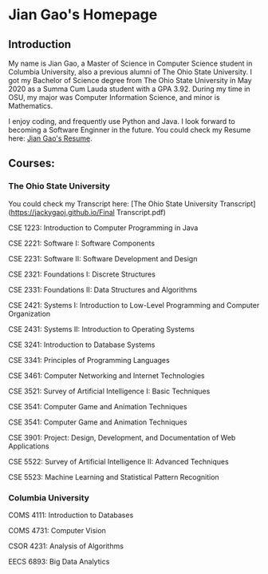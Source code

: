 # Jian Gao's Homepage

## Introduction
  My name is Jian Gao, a Master of Science in Computer Science student in Columbia University, also a previous alumni of The Ohio State University. I got my Bachelor of Science degree from The Ohio State University in May 2020 as a Summa Cum Lauda student with a GPA 3.92. During my time in OSU, my major was Computer Information Science, and minor is Mathematics.
  
  I enjoy coding, and frequently use Python and Java. I look forward to becoming a Software Enginner in the future. You could check my Resume here: [Jian Gao's Resume](https://jackygaoj.github.io/Resume.pdf). 



## Courses:
### The Ohio State University
  
  You could check my Transcript here: [The Ohio State University Transcript](https://jackygaoj.github.io/Final Transcript.pdf)
  
  CSE 1223: Introduction to Computer Programming in Java
  
  CSE 2221: Software I: Software Components
  
  CSE 2231: Software II: Software Development and Design
  
  CSE 2321: Foundations I: Discrete Structures
  
  CSE 2331: Foundations II: Data Structures and Algorithms
  
  CSE 2421: Systems I: Introduction to Low-Level Programming and Computer Organization
  
  CSE 2431: Systems II: Introduction to Operating Systems
  
  CSE 3241: Introduction to Database Systems
  
  CSE 3341: Principles of Programming Languages
  
  CSE 3461: Computer Networking and Internet Technologies
  
  CSE 3521: Survey of Artificial Intelligence I: Basic Techniques
  
  CSE 3541: Computer Game and Animation Techniques
  
  CSE 3541: Computer Game and Animation Techniques
  
  CSE 3901: Project: Design, Development, and Documentation of Web Applications
  
  CSE 5522: Survey of Artificial Intelligence II: Advanced Techniques
  
  CSE 5523: Machine Learning and Statistical Pattern Recognition
### Columbia University

  COMS 4111: Introduction to Databases
  
  COMS 4731: Computer Vision
  
  CSOR 4231: Analysis of Algorithms
  
  EECS 6893: Big Data Analytics


